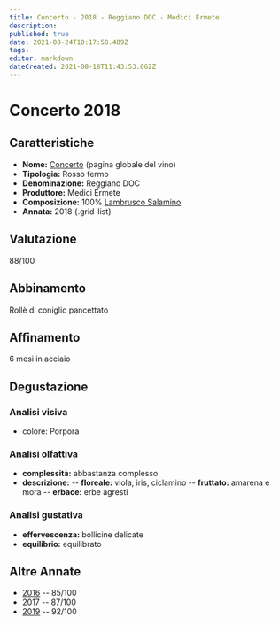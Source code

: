 ```yaml
---
title: Concerto - 2018 - Reggiano DOC - Medici Ermete
description: 
published: true
date: 2021-08-24T10:17:58.489Z
tags: 
editor: markdown
dateCreated: 2021-08-18T11:43:53.062Z
---
```


# Concerto 2018

## Caratteristiche
- **Nome:** [Concerto](/vini/Italia/Emilia/Medici-Ermete/Concerto/scheda-globale) (pagina globale del vino) 
- **Tipologia:** Rosso fermo
- **Denominazione:** Reggiano DOC 
- **Produttore:** Medici Ermete 
- **Composizione:** 100% [Lambrusco Salamino](/vitigni/bacca-nera/lambrusco-salamino)
- **Annata:** 2018
{.grid-list}

## Valutazione

<span class="valutazione">88/100</span>

## Abbinamento
Rollè di coniglio pancettato

## Affinamento
6 mesi in acciaio 

## Degustazione

### Analisi visiva
- colore: Porpora

### Analisi olfattiva
- **complessità:**  abbastanza complesso
- **descrizione:** 
-- **floreale:** viola, iris, ciclamino
-- **fruttato:** amarena e mora
-- **erbace:** erbe agresti

### Analisi gustativa
- **effervescenza:** bollicine delicate
- **equilibrio:** equilibrato

## Altre Annate
- [2016](/vini/Italia/Emilia/Medici-Ermete/Concerto/2016) -- 85/100
- [2017](/vini/Italia/Emilia/Medici-Ermete/Concerto/2017) -- 87/100
- [2019](/vini/Italia/Emilia/Medici-Ermete/Concerto/2019) -- 92/100
 